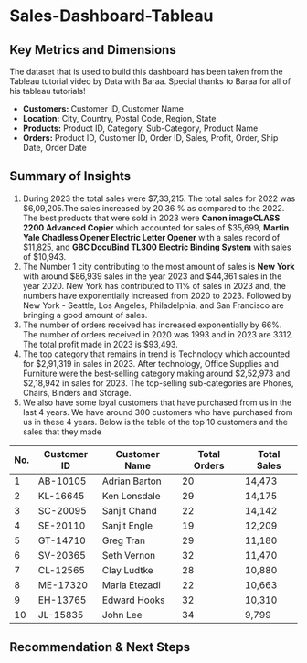 # Sales-Dashboard-Tableau
## Key Metrics and Dimensions
The dataset that is used to build this dashboard has been taken from the Tableau tutorial video by Data with Baraa. Special thanks to Baraa for all of his tableau tutorials!
- **Customers:** Customer ID, Customer Name
- **Location:** City, Country, Postal Code, Region, State
- **Products:** Product ID, Category, Sub-Category, Product Name
- **Orders:** Product ID, Customer ID, Order ID, Sales, Profit, Order, Ship Date, Order Date
## Summary of Insights
1. During 2023 the total sales were $7,33,215. The total sales for 2022 was $6,09,205.The sales increased by 20.36 % as compared to the 2022. The best products that were sold in 2023 were **Canon imageCLASS 2200 Advanced Copier** which accounted for sales of $35,699, **Martin Yale Chadless Opener Electric Letter Opener** with a sales record of $11,825, and **GBC DocuBind TL300 Electric Binding System** with sales of $10,943.
2. The Number 1 city contributing to the most amount of sales is **New York** with around $86,939 sales in the year 2023 and $44,361 sales in the year 2020. New York has contributed to 11% of sales in 2023 and, the numbers have exponentially increased from 2020 to 2023. Followed by New York - Seattle, Los Angeles, Philadelphia, and San Francisco are bringing a good amount of sales.
3. The number of orders received has increased exponentially by 66%. The number of orders received in 2020 was 1993 and in 2023 are 3312. The total profit made in 2023 is $93,493.
4. The top category that remains in trend is Technology which accounted for $2,91,319 in sales in 2023. After technology, Office Supplies and Furniture were the best-selling category making around $2,52,973 and $2,18,942 in sales for 2023. The top-selling sub-categories are Phones, Chairs, Binders and Storage.
5. We also have some loyal customers that have purchased from us in the last 4 years. We have around 300 customers who have purchased from us in these 4 years. Below is the table of the top 10 customers and the sales that they made
   
No. | Customer ID | Customer Name | Total Orders | Total Sales
--- | --- | --- | --- | --- |
1 | AB-10105 | Adrian Barton | 20 | 14,473
2 | KL-16645 | Ken Lonsdale | 29 | 14,175
3 | SC-20095 | Sanjit Chand | 22 | 14,142
4 | SE-20110 | Sanjit Engle | 19 | 12,209
5 | GT-14710 | Greg Tran | 29 | 11,180
6 | SV-20365 | Seth Vernon | 32 | 11,470
7 | CL-12565 | Clay Ludtke | 28 | 10,880
8 | ME-17320 | Maria Etezadi | 22 | 10,663
9 | EH-13765 | Edward Hooks | 32 | 10,310
10 | JL-15835 |	John Lee | 34 |	9,799

## Recommendation & Next Steps
